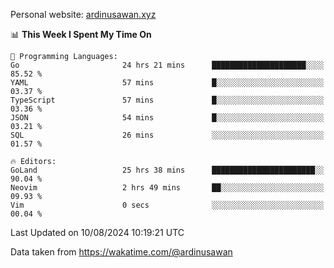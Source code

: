 Personal website: [ardinusawan.xyz](https://ardinusawan.xyz)

<!--START_SECTION:waka-->
📊 **This Week I Spent My Time On** 

```text
💬 Programming Languages: 
Go                       24 hrs 21 mins      █████████████████████░░░░   85.52 % 
YAML                     57 mins             █░░░░░░░░░░░░░░░░░░░░░░░░   03.37 % 
TypeScript               57 mins             █░░░░░░░░░░░░░░░░░░░░░░░░   03.36 % 
JSON                     54 mins             █░░░░░░░░░░░░░░░░░░░░░░░░   03.21 % 
SQL                      26 mins             ░░░░░░░░░░░░░░░░░░░░░░░░░   01.57 % 

🔥 Editors: 
GoLand                   25 hrs 38 mins      ███████████████████████░░   90.04 % 
Neovim                   2 hrs 49 mins       ██░░░░░░░░░░░░░░░░░░░░░░░   09.93 % 
Vim                      0 secs              ░░░░░░░░░░░░░░░░░░░░░░░░░   00.04 % 
```


 Last Updated on 10/08/2024 10:19:21 UTC
<!--END_SECTION:waka-->
Data taken from https://wakatime.com/@ardinusawan
